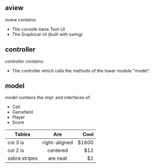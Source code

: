 ## aview
*aview* contains:

* The console-base Text-UI
* The Graphical-UI (built with swing)

## controller

*controller* contains:

* The controller which calls the methods of the lower module "model".

## model


*model* contains the impl. and interfaces of:

* Cell
* Gamefield
* Player
* Score

| Tables        | Are           | Cool  |
| ------------- |:-------------:| -----:|
| col 3 is      | right-aligned | $1600 |
| col 2 is      | centered      |   $12 |
| zebra stripes | are neat      |    $1 |